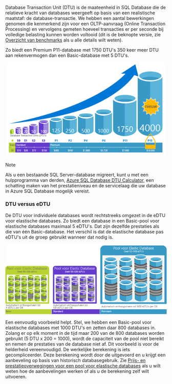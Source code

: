 Database Transaction Unit (DTU) is de maateenheid in SQL Database die de relatieve kracht van databases weergeeft op basis van een realistische maatstaf: de database-transactie. We hebben een aantal bewerkingen genomen die kenmerkend zijn voor een OLTP-aanvraag (Online Transaction Processing) en vervolgens gemeten hoeveel transacties er per seconde bij volledige belasting kunnen worden voltooid (dit is de beknopte versie, zie [Overzicht van benchmarks](../articles/sql-database/sql-database-benchmark-overview.md) als u alle details wilt weten). 

Zo biedt een Premium P11-database met 1750 DTU's 350 keer meer DTU aan rekenvermogen dan een Basic-database met 5 DTU's. 

![Inleiding tot de SQL Database: DTU's van individuele database per laag en niveau.](./media/sql-database-understanding-dtus/single_db_dtus.png)

> [!NOTE]
> Als u een bestaande SQL Server-database migreert, kunt u met een hulpprogramma van derden, [Azure SQL Database DTU Calculator](http://dtucalculator.azurewebsites.net/), een schatting maken van het prestatieniveau en de servicelaag die uw database in Azure SQL Database mogelijk vereist.
> 
> 

### <a name="dtu-vs-edtu"></a>DTU versus eDTU
De DTU voor individuele databases wordt rechtstreeks omgezet in de eDTU voor elastische databases. Zo biedt een database in een Basic-pool voor elastische databases maximaal 5 eDTU's. Dat zijn dezelfde prestaties als die van één Basic-database. Het verschil is dat de elastische database pas eDTU's uit de groep gebruikt wanneer dat nodig is. 

![Inleiding tot de SQL Database: elastische pools per laag.](./media/sql-database-understanding-dtus/sqldb_elastic_pools.png)

Een eenvoudig voorbeeld helpt. Stel, we hebben een Basic-pool voor elastische databases met 1000 DTU's en zetten daar 800 databases in. Zolang er op elk moment in de tijd maar 200 van de 800 databases worden gebruikt (5 DTU x 200 = 1000), wordt de capaciteit van de pool niet bereikt en nemen de prestaties van de database niet af. Dit voorbeeld is voor de helderheid vereenvoudigd. De werkelijke berekening is iets gecompliceerder. Deze berekening wordt door de uitgevoerd en u krijgt een aanbeveling op basis van historisch databasegebruik. Zie [Prijs- en prestatieoverwegingen voor een pool voor elastische databases](../articles/sql-database/sql-database-elastic-pool-guidance.md) als u wilt weten hoe de aanbevelingen werken of als u de berekening zelf wilt uitvoeren. 



<!--HONumber=Jan17_HO3-->


